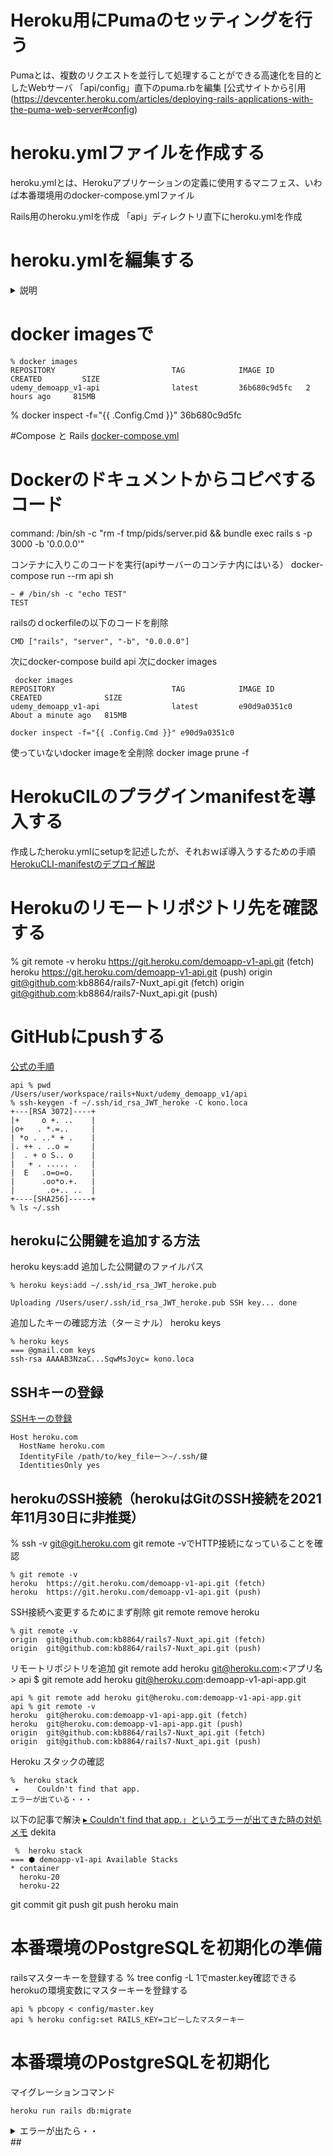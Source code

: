 # Heroku用にPumaのセッティングを行う
Pumaとは、複数のリクエストを並行して処理することができる高速化を目的としたWebサーバ
「api/config」直下のpuma.rbを編集
[公式サイトから引用(https://devcenter.heroku.com/articles/deploying-rails-applications-with-the-puma-web-server#config)

 # heroku.ymlファイルを作成する
 heroku.ymlとは、Herokuアプリケーションの定義に使用するマニフェス、いわば本番環境用のdocker-compose.ymlファイル

 Rails用のheroku.ymlを作成
「api」ディレクトリ直下にheroku.ymlを作成

# heroku.ymlを編集する
<details>
  <summary>説明</summary>
  
```
# アプリ環境を定義する場所
setup:
  # アプリ作成時にアドオンを自動で追加する
  addons:
    - plan: heroku-postgresql
  # 環境変数を指定する
  config:
    # Rackへ現在の環境を示す
    RACK_ENV: production
    # Railsへ現在の環境を示す
    RAILS_ENV: production
    # log出力のフラグ(enabled => 出力する)
    RAILS_LOG_TO_STDOUT: enabled
    # publicディレクトリからの静的ファイルを提供してもらうかのフラグ(enabled => 提供してもらう)
    RAILS_SERVE_STATIC_FILES: enabled
# ビルドを定義する場所
build:
  # 参照するDockerfileの場所を定義(相対パス)
  docker:
    web: Dockerfile
  # Dockerfileに渡す環境変数を指定
  config:
    WORKDIR: app
# プロセスを定義
run:
  # Bundlerでインストールされたgemを使用してコマンドを実行
  web: bundle exec puma -C config/puma.rb

```

</details>



# docker imagesで

```
% docker images
REPOSITORY                          TAG            IMAGE ID       CREATED         SIZE
udemy_demoapp_v1-api                latest         36b680c9d5fc   2 hours ago     815MB
```
%
docker inspect -f="{{ .Config.Cmd }}" 36b680c9d5fc


#Compose と Rails
[docker-compose.yml](https://docs.docker.jp/compose/rails.html#:~:text=%E6%9C%80%E5%BE%8C%E3%81%AB%20docker%2Dcompose.yml%20%E3%81%8C%E5%8F%96%E3%82%8A%E3%81%BE%E3%81%A8%E3%82%81%E3%81%A6%E3%81%8F%E3%82%8C%E3%81%BE%E3%81%99%E3%80%82)
# Dockerのドキュメントからコピペするコード
command: /bin/sh -c "rm -f tmp/pids/server.pid && bundle exec rails s -p 3000 -b '0.0.0.0'"

コンテナに入りこのコードを実行(apiサーバーのコンテナ内にはいる）
docker-compose run --rm api sh
```
~ # /bin/sh -c "echo TEST"
TEST
```


railsのｄockerfileの以下のコードを削除
```
CMD ["rails", "server", "-b", "0.0.0.0"]
```
次にdocker-compose build api
次にdocker images
```
 docker images
REPOSITORY                          TAG            IMAGE ID       CREATED              SIZE
udemy_demoapp_v1-api                latest         e90d9a0351c0   About a minute ago   815MB
```
```
docker inspect -f="{{ .Config.Cmd }}" e90d9a0351c0
```

使っていないdocker imageを全削除
docker image prune -f

# HerokuCILのプラグインmanifestを導入する
作成したheroku.ymlにsetupを記述したが、それおｗぽ導入うするための手順
[HerokuCLI-manifestのデプロイ解説](https://blog.cloud-acct.com/posts/u-setup-herokuyml-deploy)

# Herokuのリモートリポジトリ先を確認する
% git remote -v
heroku	https://git.heroku.com/demoapp-v1-api.git (fetch)
heroku	https://git.heroku.com/demoapp-v1-api.git (push)
origin	git@github.com:kb8864/rails7-Nuxt_api.git (fetch)
origin	git@github.com:kb8864/rails7-Nuxt_api.git (push)

# GitHubにpushする
[公式の手順](https://devcenter.heroku.com/articles/keys)

```
api % pwd
/Users/user/workspace/rails+Nuxt/udemy_demoapp_v1/api
% ssh-keygen -f ~/.ssh/id_rsa_JWT_heroke -C kono.loca
+---[RSA 3072]----+
|+     o +. ..    |
|o+   . *.=..     |
| *o . ..* + .    |
|. ++ . ..o =     |
|  . + o S.. o    |
|   + . ..... .   |
|  E   .o=o=o.    |
|      .oo*o.+.   |
|       .o+.. ..  |
+----[SHA256]-----+
% ls ~/.ssh
```

## herokuに公開鍵を追加する方法
heroku keys:add 追加した公開鍵のファイルパス
```
% heroku keys:add ~/.ssh/id_rsa_JWT_heroke.pub

Uploading /Users/user/.ssh/id_rsa_JWT_heroke.pub SSH key... done
```
追加したキーの確認方法（ターミナル）
heroku keys
```
% heroku keys
=== @gmail.com keys
ssh-rsa AAAAB3NzaC...SqwMsJoyc= kono.loca
```

## SSHキーの登録
[SSHキーの登録](https://devcenter.heroku.com/articles/keys#common-ssh-key-problems)
```
Host heroku.com
  HostName heroku.com
  IdentityFile /path/to/key_fileー＞~/.ssh/鍵
  IdentitiesOnly yes
```

## herokuのSSH接続（herokuはGitのSSH接続を2021年11月30日に非推奨）
% ssh -v git@git.heroku.com
git remote -vでHTTP接続になっていることを確認

```
% git remote -v
heroku	https://git.heroku.com/demoapp-v1-api.git (fetch)
heroku	https://git.heroku.com/demoapp-v1-api.git (push)
```
SSH接続へ変更するためにまず削除
 git remote remove heroku
```
% git remote -v
origin	git@github.com:kb8864/rails7-Nuxt_api.git (fetch)
origin	git@github.com:kb8864/rails7-Nuxt_api.git (push)
```


リモートリポジトリを追加
git remote add heroku git@heroku.com:<アプリ名>
api $ git remote add heroku git@heroku.com:demoapp-v1-api-app.git
```
api % git remote add heroku git@heroku.com:demoapp-v1-api-app.git
api % git remote -v
heroku	git@heroku.com:demoapp-v1-api-app.git (fetch)
heroku	git@heroku.com:demoapp-v1-api-app.git (push)
origin	git@github.com:kb8864/rails7-Nuxt_api.git (fetch)
origin	git@github.com:kb8864/rails7-Nuxt_api.git (push)
```

Heroku スタックの確認
```
%  heroku stack
 ▸    Couldn't find that app.
エラーが出ている・・・
```
以下の記事で解決
[ ▸ Couldn't find that app.」というエラーが出てきた時の対処メモ](https://qiita.com/at-946/items/ce4db1d80429d6984cfc)
dekita
```
 %  heroku stack
=== ⬢ demoapp-v1-api Available Stacks
* container
  heroku-20
  heroku-22
```

git commit 
git push
git push heroku main

 
# 本番環境のPostgreSQLを初期化の準備
railsマスターキーを登録する
 % tree config -L 1でmaster.key確認できる
 herokuの環境変数にマスターキーを登録する
 ```
api % pbcopy < config/master.key
api % heroku config:set RAILS_KEY=コピーしたマスターキー
```


# 本番環境のPostgreSQLを初期化
マイグレーションコマンド
```
heroku run rails db:migrate
```


<details>
  <summary>エラーが出たら・・</summary>
  
```
エラー対応。Herokuにmaster keyをセットする
このエラーはHerokuにmaster.keyをセットすれば直る。

第三者に見られたく無い情報なので、Herokuの環境変数に直接設定。

api $ heroku config:set RAILS_MASTER_KEY=<master key>
間違った場合はもう一度同じ環境変数名でセットすればOK
api $ heroku config

RACK_ENV:                 production
RAILS_ENV:                production
RAILS_LOG_TO_STDOUT:      enabled
RAILS_MASTER_KEY:         e4hdkljefwierlbjiej32376sldkv # OK!!
RAILS_SERVE_STATIC_FILES: enabled
もう一度データベースの初期化を行う

```

</details>
## 
